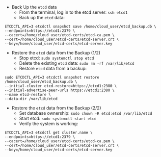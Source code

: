 - Back Up the `etcd` data
  - From the terminal, log in to the etcd server: `ssh etcd1`
  - Back up the `etcd` data:
```
ETCDCTL_API=3 etcdctl snapshot save /home/cloud_user/etcd_backup.db \
--endpoints=https://etcd1:2379 \
--cacert=/home/cloud_user/etcd-certs/etcd-ca.pem \
--cert=/home/cloud_user/etcd-certs/etcd-server.crt \
--key=/home/cloud_user/etcd-certs/etcd-server.key
```
- Restore the `etcd` data from the Backup (1/2)
  - Stop etcd: `sudo systemctl stop etcd`
  - Delete the existing `etcd` data: `sudo rm -rf /var/lib/etcd`
  - Restore `etcd` data from a backup:
```
sudo ETCDCTL_API=3 etcdctl snapshot restore /home/cloud_user/etcd_backup.db \
--initial-cluster etcd-restore=https://etcd1:2380 \
--initial-advertise-peer-urls https://etcd1:2380 \
--name etcd-restore \
--data-dir /var/lib/etcd
```
- Restore the `etcd` data from the Backup (2/2)
  - Set database ownership: `sudo chown -R etcd:etcd /var/lib/etcd`
  - Start etcd: `sudo systemctl start etcd`
  - Verify the system is working:
```
ETCDCTL_API=3 etcdctl get cluster.name \
--endpoints=https://etcd1:2379 \
--cacert=/home/cloud_user/etcd-certs/etcd-ca.pem \
--cert=/home/cloud_user/etcd-certs/etcd-server.crt \
--key=/home/cloud_user/etcd-certs/etcd-server.key
```